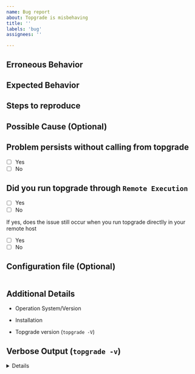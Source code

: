 ```yaml
---
name: Bug report
about: Topgrade is misbehaving
title: ''
labels: 'bug'
assignees: ''

---
```


<!--
Thanks for taking the time to fill out this bug report! 
Please make sure to 
[search for existing issues](https://github.com/topgrade-rs/topgrade/issues) 
before filing a new one!

Questions labeled with `Optional` can be skipped.
-->

<!-- 
If you're here to report about a "No asset found" error, please make sure that 
an hour has been passed since the last release was made. 
-->

## Erroneous Behavior
<!-- 
What actually happened?
-->

## Expected Behavior
<!-- 
Describe the expected behavior
-->

## Steps to reproduce
<!-- 
A minimal example to reproduce the issue
-->

## Possible Cause (Optional)
<!-- 
If you know the possible cause of the issue, please tell us.
-->

## Problem persists without calling from topgrade
<!-- 
Execute the erroneous command directly to see if the problem persists
-->
- [ ] Yes
- [ ] No

## Did you run topgrade through `Remote Execution`

- [ ] Yes
- [ ] No

If yes, does the issue still occur when you run topgrade directlly in your
remote host

- [ ] Yes
- [ ] No

## Configuration file (Optional)
<!-- 
Paste your configuration file inside the code block if you think this issue is 
related to configuration.
-->

```toml

```

## Additional Details
- Operation System/Version
  <!-- For example, Fedora Linux 38 -->

- Installation
  <!-- 
  How did you install topgrade: build from repo / crates.io (cargo install topgrade) 
  / package manager (which one) / other (describe)
  -->

- Topgrade version (`topgrade -V`)

## Verbose Output (`topgrade -v`)
<!-- 
Paste the verbose output into the pre-tags
-->

<details>
<pre>

</pre>
</details>
